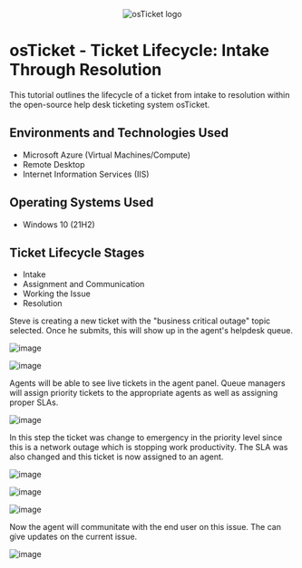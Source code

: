 <p align="center">
<img src="https://i.imgur.com/Clzj7Xs.png" alt="osTicket logo"/>
</p>

<h1>osTicket - Ticket Lifecycle: Intake Through Resolution</h1>
This tutorial outlines the lifecycle of a ticket from intake to resolution within the open-source help desk ticketing system osTicket.<br />




<h2>Environments and Technologies Used</h2>

- Microsoft Azure (Virtual Machines/Compute)
- Remote Desktop
- Internet Information Services (IIS)

<h2>Operating Systems Used </h2>

- Windows 10</b> (21H2)

<h2>Ticket Lifecycle Stages</h2>

- Intake
- Assignment and Communication
- Working the Issue
- Resolution











Steve is creating a new ticket with the "business critical outage" topic selected. Once he submits, this will show up in the agent's helpdesk queue.

![image](https://github.com/AntIT-1/ticket-lifecycle/assets/141161539/9ef8c97f-ce1e-4fc5-b383-ac8061b0347d)

![image](https://github.com/AntIT-1/ticket-lifecycle/assets/141161539/680a7171-9690-443a-9ac2-1de2fe87b038)






Agents will be able to see live tickets in the agent panel. Queue managers will assign priority tickets to the appropriate agents as well as assigning proper SLAs.

![image](https://github.com/AntIT-1/ticket-lifecycle/assets/141161539/859e1867-6ec0-4a60-a89b-0cded5d6e144)






In this step the ticket was change to emergency in the priority level since this is a network outage which is stopping work productivity. The SLA was also changed and this ticket is now assigned to an agent. 

![image](https://github.com/AntIT-1/ticket-lifecycle/assets/141161539/739ad142-8f02-40c6-8833-928c45200e25)

![image](https://github.com/AntIT-1/ticket-lifecycle/assets/141161539/9d1e8ab1-ce20-46ab-b6a0-01d92ea5bfa8)

![image](https://github.com/AntIT-1/ticket-lifecycle/assets/141161539/5a869fba-2bc9-4dfa-af9d-f37904efe847)

Now the agent will communitate with the end user on this issue. The can give updates on the current issue. 

![image](https://github.com/AntIT-1/ticket-lifecycle/assets/141161539/914efdbd-a299-4503-bcff-eef5a6dcf172)









